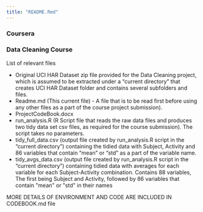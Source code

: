 ```yaml
---
title: "README.Rmd"
---
```


### Coursera 
### Data Cleaning Course


List of relevant files

* Original UCI HAR Dataset zip file provided for the Data Cleaning project, which is assumed to be extracted under a “current directory” that creates UCI HAR Dataset folder and contains several subfolders and files.
* Readme.md (This current file) - A file that is to be read first before using any other files as a part of the course project submission).
* ProjectCodeBook.docx
* run_analysis.R (R Script file that reads the raw data files and produces two tidy data set csv files, as required for the course submission). The script takes no parameters.
* tidy_full_data.csv (output file created by run_analysis.R script in the “current directory”) containing the tidied data with Subject, Activity and 86 variables that contain “mean” or “std” as a part of the variable name.
* tidy_avgs_data.csv (output file created by run_analysis.R script in the “current directory”) containing tidied data with averages for each variable for each Subject-Activity combination. Contains 88 variables, The first being Subject and Activity, followed by 86 variables that contain "mean" or "std" in their names

MORE DETAILS OF ENVIRONMENT AND CODE ARE INCLUDED IN CODEBOOK.md file
